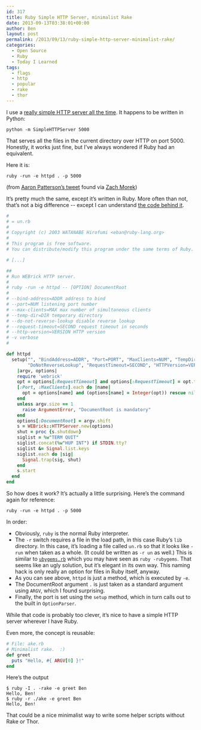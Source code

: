 ```yaml
---
id: 317
title: Ruby Simple HTTP Server, minimalist Rake
date: 2013-09-13T03:38:01+00:00
author: Ben
layout: post
permalink: /2013/09/13/ruby-simple-http-server-minimalist-rake/
categories:
  - Open Source
  - Ruby
  - Today I Learned
tags:
  - flags
  - http
  - popular
  - rake
  - thor
---
```

I use a [really simple HTTP server all the time](http://www.linuxjournal.com/content/tech-tip-really-simple-http-server-python). It happens to be written in Python:

```
python -m SimpleHTTPServer 5000
```

That serves all the files in the current directory over HTTP on port 5000. Honestly, it works just fine, but I&#8217;ve always wondered if Ruby had an equivalent.

Here it is:

```
ruby -run -e httpd . -p 5000
```

(from [Aaron Patterson&#8217;s tweet](https://twitter.com/tenderlove/status/351554818579505152) found via [Zach Morek](http://zachmorek.com))

It&#8217;s pretty much the same, except it&#8217;s written in Ruby. More often than not, that&#8217;s not a big difference -- except I can understand [the code behind it](https://github.com/ruby/ruby/blob/trunk/lib/un.rb#L313).

```ruby
#
# = un.rb
#
# Copyright (c) 2003 WATANABE Hirofumi <eban@ruby-lang.org>
#
# This program is free software.
# You can distribute/modify this program under the same terms of Ruby.

# [...]

##
# Run WEBrick HTTP server.
#
# ruby -run -e httpd -- [OPTION] DocumentRoot
#
# --bind-address=ADDR address to bind
# --port=NUM listening port number
# --max-clients=MAX max number of simultaneous clients
# --temp-dir=DIR temporary directory
# --do-not-reverse-lookup disable reverse lookup
# --request-timeout=SECOND request timeout in seconds
# --http-version=VERSION HTTP version
# -v verbose
#

def httpd
  setup("", "BindAddress=ADDR", "Port=PORT", "MaxClients=NUM", "TempDir=DIR",
        "DoNotReverseLookup", "RequestTimeout=SECOND", "HTTPVersion=VERSION") do
    |argv, options|
    require 'webrick'
    opt = options[:RequestTimeout] and options[:RequestTimeout] = opt.to_i
    [:Port, :MaxClients].each do |name|
      opt = options[name] and (options[name] = Integer(opt)) rescue nil
    end
    unless argv.size == 1
      raise ArgumentError, "DocumentRoot is mandatory"
    end
    options[:DocumentRoot] = argv.shift
    s = WEBrick::HTTPServer.new(options)
    shut = proc {s.shutdown}
    siglist = %w"TERM QUIT"
    siglist.concat(%w"HUP INT") if STDIN.tty?
    siglist &= Signal.list.keys
    siglist.each do |sig|
      Signal.trap(sig, shut)
    end
    s.start
  end
end
```

So how does it work? It&#8217;s actually a little surprising. Here&#8217;s the command again for reference:

```
ruby -run -e httpd . -p 5000
```

In order:

  * Obviously, `ruby` is the normal Ruby interpreter.
  * The `-r` switch requires a file in the load path, in this case Ruby&#8217;s `lib` directory. In this case, it&#8217;s loading a file called `un.rb` so that it looks like `-run` when taken as a whole. (It could be written as `-r un` as well.) This is similar to [`ubygems.rb`](https://github.com/ruby/ruby/blob/trunk/lib/ubygems.rb) which you may have seen as `ruby -rubygems`. That seems like an ugly solution, but it&#8217;s elegant in its own way. This naming hack is only really an option for files in Ruby itself, anyway.
  * As you can see above, `httpd` is just a method, which is executed by `-e`.
  * The DocumentRoot argument `.` is just taken as a standard argument using `ARGV`, which I found surprising.
  * Finally, the port is set using the `setup` method, which in turn calls out to the built in `OptionParser`.

While that code is probably too clever, it&#8217;s nice to have a simple HTTP server wherever I have Ruby.

Even more, the concept is reusable:

```ruby
# File: ake.rb
# Minimalist rake.  :)
def greet
  puts "Hello, #{ ARGV[0] }!"
end
```

Here&#8217;s the output

```
$ ruby -I . -rake -e greet Ben
Hello, Ben!
$ ruby -r ./ake -e greet Ben
Hello, Ben!
```

That could be a nice minimalist way to write some helper scripts without Rake or Thor.
